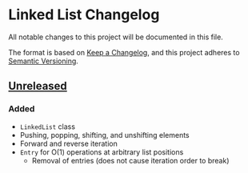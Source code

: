 # Linked List Changelog

All notable changes to this project will be documented in this file.

The format is based on [Keep a Changelog][kac], and this project adheres to
[Semantic Versioning][semver].

[kac]: https://keepachangelog.com/en/1.1.0/
[semver]: https://semver.org/spec/v2.0.0.html

## [Unreleased]

### Added

- `LinkedList` class
- Pushing, popping, shifting, and unshifting elements
- Forward and reverse iteration
- `Entry` for O(1) operations at arbitrary list positions
  - Removal of entries (does not cause iteration order to break)

[unreleased]: https://github.com/lasttalon/linked-list/compare/v0.1.0...HEAD
